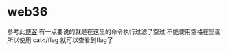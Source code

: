 # web36
参考此[博客](https://www.cnblogs.com/R3col/p/13222998.html#%E9%A2%98%E7%9B%AE%E6%8F%8F%E8%BF%B0)
有一点要说的就是在这里的命令执行过滤了空过
不能使用空格在里面
所以使用
cat</flag
就可以查看到flag了

